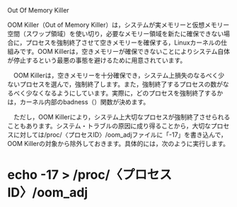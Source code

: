 Out Of Memory Killer

OOM Killer（Out of Memory Killer）は，システムが実メモリーと仮想メモリー空間（スワップ領域）を使い切り，必要なメモリー領域を新たに確保できない場合に，プロセスを強制終了させて空きメモリーを確保する，Linuxカーネルの仕組みです。OOM Killerは，空きメモリーが確保できないことによりシステム自体が停止するという最悪の事態を避けるために用意されています。

　OOM Killerは，空きメモリーを十分確保でき，システム上損失のなるべく少ないプロセスを選んで，強制終了します。また，強制終了するプロセスの数がなるべく少なくなるようにしています。実際に，どのプロセスを強制終了するかは，カーネル内部のbadness（）関数が決めます。

　ただし，OOM Killerにより，システム上大切なプロセスが強制終了させられることもあります。システム・トラブルの原因に成り得ることから，大切なプロセスに対しては/proc/〈プロセスID〉/oom_adjファイルに「-17」を書き込んで，OOM Killerの対象から除外しておきます。具体的には，次のように実行します。
# echo -17 > /proc/〈プロセスID〉/oom_adj